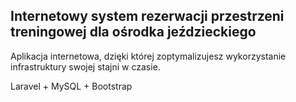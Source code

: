 

## Internetowy system rezerwacji przestrzeni treningowej dla ośrodka jeździeckiego

Aplikacja internetowa, dzięki której zoptymalizujesz wykorzystanie infrastruktury swojej stajni w czasie.

Laravel + MySQL + Bootstrap
